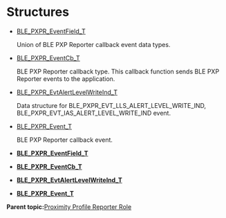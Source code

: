 # Structures

-   [BLE\_PXPR\_EventField\_T](GUID-9EF28314-5966-4A48-A87F-2A012CFDAA03.md)

    Union of BLE PXP Reporter callback event data types.

-   [BLE\_PXPR\_EventCb\_T](GUID-BDD7FC7C-AB05-4D62-9134-37DBE28C1A7C.md)

    BLE PXP Reporter callback type. This callback function sends BLE PXP Reporter events to the application.

-   [BLE\_PXPR\_EvtAlertLevelWriteInd\_T](GUID-3CECF792-F54B-4A5C-95FA-5A2D18F38B24.md)

    Data structure for BLE\_PXPR\_EVT\_LLS\_ALERT\_LEVEL\_WRITE\_IND, BLE\_PXPR\_EVT\_IAS\_ALERT\_LEVEL\_WRITE\_IND event.

-   [BLE\_PXPR\_Event\_T](GUID-D25D96E9-A942-4250-A118-278D2D9A6960.md)

    BLE PXP Reporter callback event.


-   **[BLE\_PXPR\_EventField\_T](GUID-9EF28314-5966-4A48-A87F-2A012CFDAA03.md)**  

-   **[BLE\_PXPR\_EventCb\_T](GUID-BDD7FC7C-AB05-4D62-9134-37DBE28C1A7C.md)**  

-   **[BLE\_PXPR\_EvtAlertLevelWriteInd\_T](GUID-3CECF792-F54B-4A5C-95FA-5A2D18F38B24.md)**  

-   **[BLE\_PXPR\_Event\_T](GUID-D25D96E9-A942-4250-A118-278D2D9A6960.md)**  


**Parent topic:**[Proximity Profile Reporter Role](GUID-BE63AD0B-809E-416E-A9C4-D1B2AB20A4CA.md)

